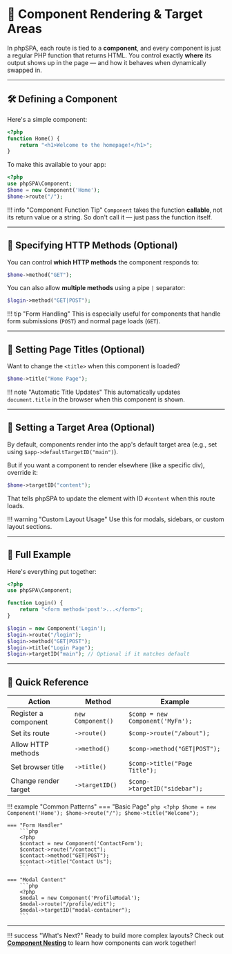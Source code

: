 # 🧩 Component Rendering & Target Areas

In phpSPA, each route is tied to a **component**, and every component is just a regular PHP function that returns HTML. You control exactly **where** its output shows up in the page — and how it behaves when dynamically swapped in.

---

## 🛠️ Defining a Component

Here's a simple component:

```php
<?php
function Home() {
    return "<h1>Welcome to the homepage!</h1>";
}
```

To make this available to your app:

```php
<?php
use phpSPA\Component;
$home = new Component('Home');
$home->route("/");
```

!!! info "Component Function Tip"
    `Component` takes the function **callable**, not its return value or a string. So don't call it — just pass the function itself.

---

## 🔢 Specifying HTTP Methods (Optional)

You can control **which HTTP methods** the component responds to:

```php
$home->method("GET");
```

You can also allow **multiple methods** using a pipe `|` separator:

```php
$login->method("GET|POST");
```

!!! tip "Form Handling"
    This is especially useful for components that handle form submissions (`POST`) and normal page loads (`GET`).

---

## 📄 Setting Page Titles (Optional)

Want to change the `<title>` when this component is loaded?

```php
$home->title("Home Page");
```

!!! note "Automatic Title Updates"
    This automatically updates `document.title` in the browser when this component is shown.

---

## 🎯 Setting a Target Area (Optional)

By default, components render into the app's default target area (e.g., set using `$app->defaultTargetID("main")`).

But if you want a component to render elsewhere (like a specific div), override it:

```php
$home->targetID("content");
```

That tells phpSPA to update the element with ID `#content` when this route loads.

!!! warning "Custom Layout Usage"
    Use this for modals, sidebars, or custom layout sections.

---

## 🔁 Full Example

Here's everything put together:

```php title="Complete Component Setup"
<?php
use phpSPA\Component;

function Login() {
    return "<form method='post'>...</form>";
}

$login = new Component('Login');
$login->route("/login");
$login->method("GET|POST");
$login->title("Login Page");
$login->targetID("main"); // Optional if it matches default
```

---

## 🧠 Quick Reference

| Action               | Method            | Example                          |
| -------------------- | ----------------- | -------------------------------- |
| Register a component | `new Component()` | `$comp = new Component('MyFn');` |
| Set its route        | `->route()`       | `$comp->route("/about");`        |
| Allow HTTP methods   | `->method()`      | `$comp->method("GET\|POST");`    |
| Set browser title    | `->title()`       | `$comp->title("Page Title");`    |
| Change render target | `->targetID()`    | `$comp->targetID("sidebar");`    |

!!! example "Common Patterns"
    === "Basic Page"
        ```php
        <?php
        $home = new Component('Home');
        $home->route("/");
        $home->title("Welcome");
        ```

    === "Form Handler"
        ```php
        <?php
        $contact = new Component('ContactForm');
        $contact->route("/contact");
        $contact->method("GET|POST");
        $contact->title("Contact Us");
        ```
    
    === "Modal Content"
        ```php
        <?php
        $modal = new Component('ProfileModal');
        $modal->route("/profile/edit");
        $modal->targetID("modal-container");
        ```

---

!!! success "What's Next?"
    Ready to build more complex layouts? Check out **[Component Nesting](./10-component-nesting.md)** to learn how components can work together!
